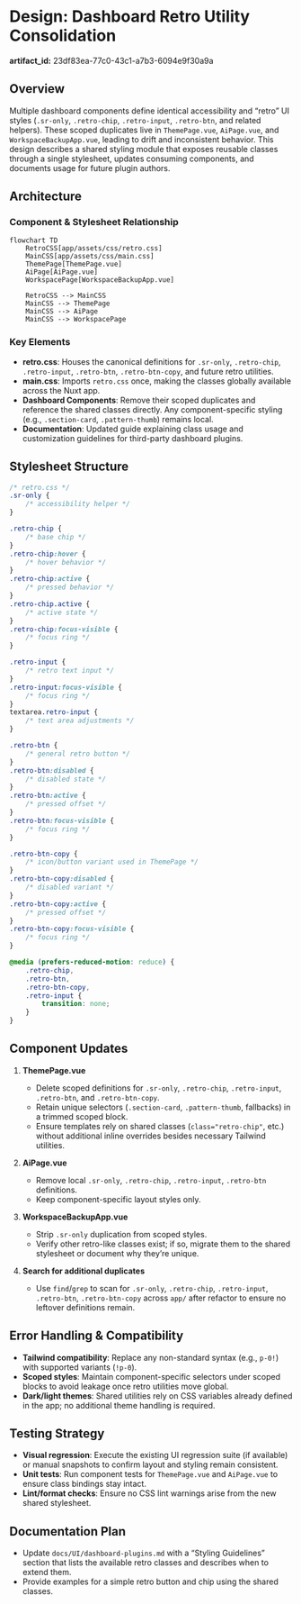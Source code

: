 # Design: Dashboard Retro Utility Consolidation

**artifact_id:** 23df83ea-77c0-43c1-a7b3-6094e9f30a9a

## Overview

Multiple dashboard components define identical accessibility and “retro” UI styles (`.sr-only`, `.retro-chip`, `.retro-input`, `.retro-btn`, and related helpers). These scoped duplicates live in `ThemePage.vue`, `AiPage.vue`, and `WorkspaceBackupApp.vue`, leading to drift and inconsistent behavior. This design describes a shared styling module that exposes reusable classes through a single stylesheet, updates consuming components, and documents usage for future plugin authors.

## Architecture

### Component & Stylesheet Relationship

```mermaid
flowchart TD
    RetroCSS[app/assets/css/retro.css]
    MainCSS[app/assets/css/main.css]
    ThemePage[ThemePage.vue]
    AiPage[AiPage.vue]
    WorkspacePage[WorkspaceBackupApp.vue]

    RetroCSS --> MainCSS
    MainCSS --> ThemePage
    MainCSS --> AiPage
    MainCSS --> WorkspacePage
```

### Key Elements

-   **retro.css**: Houses the canonical definitions for `.sr-only`, `.retro-chip`, `.retro-input`, `.retro-btn`, `.retro-btn-copy`, and future retro utilities.
-   **main.css**: Imports `retro.css` once, making the classes globally available across the Nuxt app.
-   **Dashboard Components**: Remove their scoped duplicates and reference the shared classes directly. Any component-specific styling (e.g., `.section-card`, `.pattern-thumb`) remains local.
-   **Documentation**: Updated guide explaining class usage and customization guidelines for third-party dashboard plugins.

## Stylesheet Structure

```css
/* retro.css */
.sr-only {
    /* accessibility helper */
}

.retro-chip {
    /* base chip */
}
.retro-chip:hover {
    /* hover behavior */
}
.retro-chip:active {
    /* pressed behavior */
}
.retro-chip.active {
    /* active state */
}
.retro-chip:focus-visible {
    /* focus ring */
}

.retro-input {
    /* retro text input */
}
.retro-input:focus-visible {
    /* focus ring */
}
textarea.retro-input {
    /* text area adjustments */
}

.retro-btn {
    /* general retro button */
}
.retro-btn:disabled {
    /* disabled state */
}
.retro-btn:active {
    /* pressed offset */
}
.retro-btn:focus-visible {
    /* focus ring */
}

.retro-btn-copy {
    /* icon/button variant used in ThemePage */
}
.retro-btn-copy:disabled {
    /* disabled variant */
}
.retro-btn-copy:active {
    /* pressed offset */
}
.retro-btn-copy:focus-visible {
    /* focus ring */
}

@media (prefers-reduced-motion: reduce) {
    .retro-chip,
    .retro-btn,
    .retro-btn-copy,
    .retro-input {
        transition: none;
    }
}
```

## Component Updates

1. **ThemePage.vue**

    - Delete scoped definitions for `.sr-only`, `.retro-chip`, `.retro-input`, `.retro-btn`, and `.retro-btn-copy`.
    - Retain unique selectors (`.section-card`, `.pattern-thumb`, fallbacks) in a trimmed scoped block.
    - Ensure templates rely on shared classes (`class="retro-chip"`, etc.) without additional inline overrides besides necessary Tailwind utilities.

2. **AiPage.vue**

    - Remove local `.sr-only`, `.retro-chip`, `.retro-input`, `.retro-btn` definitions.
    - Keep component-specific layout styles only.

3. **WorkspaceBackupApp.vue**

    - Strip `.sr-only` duplication from scoped styles.
    - Verify other retro-like classes exist; if so, migrate them to the shared stylesheet or document why they’re unique.

4. **Search for additional duplicates**
    - Use `find`/`grep` to scan for `.sr-only`, `.retro-chip`, `.retro-input`, `.retro-btn`, `.retro-btn-copy` across `app/` after refactor to ensure no leftover definitions remain.

## Error Handling & Compatibility

-   **Tailwind compatibility**: Replace any non-standard syntax (e.g., `p-0!`) with supported variants (`!p-0`).
-   **Scoped styles**: Maintain component-specific selectors under scoped blocks to avoid leakage once retro utilities move global.
-   **Dark/light themes**: Shared utilities rely on CSS variables already defined in the app; no additional theme handling is required.

## Testing Strategy

-   **Visual regression**: Execute the existing UI regression suite (if available) or manual snapshots to confirm layout and styling remain consistent.
-   **Unit tests**: Run component tests for `ThemePage.vue` and `AiPage.vue` to ensure class bindings stay intact.
-   **Lint/format checks**: Ensure no CSS lint warnings arise from the new shared stylesheet.

## Documentation Plan

-   Update `docs/UI/dashboard-plugins.md` with a “Styling Guidelines” section that lists the available retro classes and describes when to extend them.
-   Provide examples for a simple retro button and chip using the shared classes.
